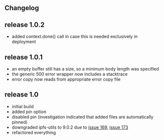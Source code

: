 Changelog
----

## release 1.0.2

- added context.done() call in case this is needed exclusively in deployment

## release 1.0.1

- an empty buffer still has a size, so a minimum body length was specified
- the generic 500 error wrapper now includes a stacktrace
- error copy now reads from appropriate error copy file

## release 1.0

- initial build
- added pin option
- disabled pin (investigation indicated that added files are automatically pinned)
- downgraded ipfs-utils to 9.0.2 due to [issue 169](https://github.com/ipfs/js-ipfs-utils/issues/169), [issue 173](https://github.com/ipfs/js-ipfs-utils/issues/173)
- refactored everything
